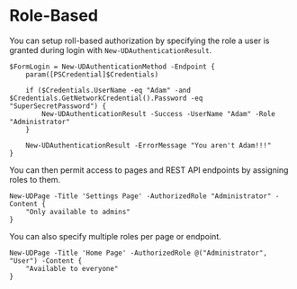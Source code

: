 # Role-Based

You can setup roll-based authorization by specifying the role a user is granted during login with `New-UDAuthenticationResult`.

```text
$FormLogin = New-UDAuthenticationMethod -Endpoint {
    param([PSCredential]$Credentials)

    if ($Credentials.UserName -eq "Adam" -and $Credentials.GetNetworkCredential().Password -eq "SuperSecretPassword") {
        New-UDAuthenticationResult -Success -UserName "Adam" -Role "Administrator"
    }

    New-UDAuthenticationResult -ErrorMessage "You aren't Adam!!!"
}
```

You can then permit access to pages and REST API endpoints by assigning roles to them.

```text
New-UDPage -Title 'Settings Page' -AuthorizedRole "Administrator" -Content {
    "Only available to admins"
}
```

You can also specify multiple roles per page or endpoint.

```text
New-UDPage -Title 'Home Page' -AuthorizedRole @("Administrator", "User") -Content {
    "Available to everyone"
}
```

